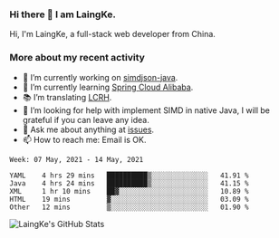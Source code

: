 ### Hi there 👋 I am LaingKe.

Hi, I'm LaingKe, a full-stack web developer from China.

### More about my recent activity

- 🔭 I’m currently working on [simdjson-java](https://github.com/laingke/simdjson-java).
- 🌱 I’m currently learning [Spring Cloud Alibaba](https://github.com/alibaba/spring-cloud-alibaba).
- :books: I’m translating [LCRH](https://github.com/LCTT/LCRH).
- 🤔 I’m looking for help with implement SIMD in native Java, I will be grateful if you can leave any idea.
- 💬 Ask me about anything at [issues](https://github.com/laingke/laingke/issues).
- 📫 How to reach me: Email is OK.

<!--START_SECTION:waka-->
```text
Week: 07 May, 2021 - 14 May, 2021

YAML    4 hrs 29 mins   ██████████▒░░░░░░░░░░░░░░   41.91 % 
Java    4 hrs 24 mins   ██████████▒░░░░░░░░░░░░░░   41.15 % 
XML     1 hr 10 mins    ██▓░░░░░░░░░░░░░░░░░░░░░░   10.89 % 
HTML    19 mins         ▓░░░░░░░░░░░░░░░░░░░░░░░░   03.09 % 
Other   12 mins         ▒░░░░░░░░░░░░░░░░░░░░░░░░   01.90 % 
```
<!--END_SECTION:waka-->

![LaingKe's GitHub Stats](https://github-readme-stats.vercel.app/api?username=laingke&show_icons=true&theme=nightowl&count_private=true)
